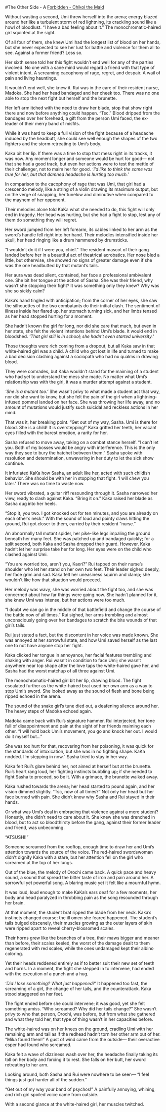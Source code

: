 #The Other Side - A
[Forbidden - Chikoi the Maid](https://youtu.be/ObKdlJHIARQ?si=ybhg4iY-o94OwLTm)

Without wasting a second, Umi threw herself into the arena; energy blazed around her like a turbulent storm of red lightning, its crackling sound like a howl of bloodlust. “I have a bad feeling about it.” The monochromatic-haired girl squinted at the sight.

Of all four of them, she knew Umi had the longest list of blood on her hands, but she never expected to see her lust for battle and violence for them all to see. Against a former friend? Less so.

Her sixth sense told her this fight wouldn’t end well for any of the parties involved. No one with a sane mind would regard a friend with that type of violent intent. A screaming cacophony of rage, regret, and despair. A wail of pain and living hauntings.

It wouldn’t end well, she knew it. Rui was in the care of their resident nurse, Madoka. She had her head bandaged and her cheek too. There was no one able to stop the next fight but herself and the brunette. 

Her left arm itched with the need to draw her blade, stop that show right there and now before anything could happen. “Tsc.” Blood dripped from the bandages over her forehead, a gift from the person Umi faced, the ex-leader of their merry band of misfits.

While it was hard to keep a full vision of the fight because of a headache induced by the headbutt, she could see well enough the shapes of the two fighters and the storm retreating to Umi’s body.

Kaka bit her lip. If there was a time to stop that mess right in its tracks, it was now. Any moment longer and someone would be hurt for good— not that she had a good track, but even her actions were to test the mettle of their challenger, not to maim her for good. *‘I’d like to think the same was true for her, but that damned headache is hurting too much.’*

In comparison to the cacophony of rage that was Umi, that girl had a crescendo melody, like a string of a violin drawing its maximum output, but on the verge of snapping, her tunelow and diminutive when compared to the mayhem of her opponent.

Their melodies alone told KaKa what she needed to do, this fight will only end in tragedy. Her head was hurting, but she had a fight to stop, lest any of them do something they will regret.

Her sword jumped from her left forearm, its cables linked to her arm as the sword’s handle fell right into her hand. Their melodies intensified inside her skull, her head ringing like a drum hammered by drumsticks.

“I wouldn’t do it if I were you, chief.” The resident mascot of their gang landed before her in a beautiful act of theatrical acrobatics. Her nose bled a little, but otherwise, she showed no signs of greater damage even if she was the one headbutted by that mutant’s tails.

Her aura was dead silent, contained, her face a professional ambivalent one. She bit her tongue at the action of Sasha. She was their friend, why wasn’t she stopping their fight? It was something only they knew? Why was she so sickly calm?

Kaka’s hand tingled with anticipation; from the corner of her eyes, she saw the silhouettes of the two combatants do their initial clash. The sentiment of illness inside her flared up, her stomach turning sick, and her limbs tensed as her head stopped hurting for a moment.

She hadn’t known the girl for long, nor did she care that much, but even in her state, she felt the violent intentions behind Umi’s blade. It would end in bloodshed. *‘That girl still is in school; she hadn’t even started university.’*

Those thoughts were rich coming from a dropout, but all Kaka saw in that white-haired girl was a child. A child who got lost in life and turned to make a bad decision clashing against a sociopath who had no qualms in drawing blood. 

They were comrades, but Kaka wouldn’t stand for the maiming of a student who had yet to understand the mess she made. No matter what Umi’s relationship was with the girl, it was a murder attempt against a student. 

*‘She is a mutant too.’* She wasn’t privy to what made a student act that way, nor did she want to know, but she felt the pain of the girl when a lightning-infused pommel landed on her face. She was throwing her life away, and no amount of mutations would justify such suicidal and reckless actions in her mind.

That was it, her breaking point. “Get out of my way, Sasha. Umi is there for blood. She is a child! It is overstepping!” Kaka gritted her teeth, her vacant eyes filled with the barest emotion, a rarity for her.

Sasha refused to move away, taking on a combat stance herself. “I can’t let you. Both of my bosses would be angry with interference. This is the only way they see to bury the hatchet between them.” Sasha spoke with resolution and determination, unwavering in her duty to let the sick show continue.

It infuriated KaKa how Sasha, an adult like her, acted with such childish behavior. She should be with her in stopping that fight. ‘I will chew you later.’ There was no time to waste now.

Her sword vibrated, a guitar riff resounding through it. Sasha narrowed her view, ready to clash against Kaka. “Bring it on.” Kaka raised her blade as Sasha dug into her heels.

“Stop it, you two. I got knocked out for ten minutes, and you are already on each other’s neck.” With the sound of loud and pointy claws hitting the ground, Rui got closer to them, carried by their resident “nurse.”

An abnormally tall mutant spider, her pike-like legs impaling the ground beneath her many feet. She was patched up and bandaged quickly; for a split second, both Kaka and Sasha dropped their guard. However, Kaka hadn’t let her surprise take her for long. Her eyes were on the child who clashed against Umi.

“You are worried too, aren’t you, Kaori?” Rui tapped on their nurse’s shoulder who let her stand on her own two feet. Their leader sighed deeply, her face grim and sad. Kaka felt her uneasiness squirm and clamp; she wouldn’t like how that situation would proceed.

Her melody was wavy, she was worried about the fight too, and she was concerned about how far things were going now. She hadn’t planned for it, she knew Umi was intense, but her actions were too much. 

“I doubt we can go in the middle of that battlefield and change the course of the battle now of all times.” Rui sighed, her arms trembling and almost unconsciously going over her bandages to scratch the bite wounds of that girl’s tails.

Rui just stated a fact, but the discontent in her voice was made known. She was annoyed at her sorrowful state, and how Umi saved herself as the last one to not have anyone stop her fight.

Kaka clicked her tongue in annoyance, her facial features trembling and shaking with anger. Rui wasn’t in condition to face Umi; she wasn’t anywhere near top shape after the love taps the white-haired gave her, and Sasha had the worst matchup of all three against Umi.

The monochromatic-haired girl bit her lip, drawing blood. The fight escalated further as the white-haired brat used her own arm as a way to stop Umi’s sword. She looked away as the sound of flesh and bone being ripped echoed in the arena.

The sound of the snake girl’s tune died out, a deafening silence around her. The heavy steps of Madoka echoed again.

Madoka came back with Rui’s signature hammer. Rui interjected, her tone full of disappointment and pain at the sight of her friends maiming each other. “I will hold back Umi’s movement, you go and knock her out. I would do it myself but…” 

She was too hurt for that, recovering from her poisoning, it was quick for the standards of intoxication, but she was in no fighting shape. KaKa nodded. I’m stepping in now.” Sasha tried to stay in her way.

Kaka felt Rui’s glare behind her, not aimed at herself but at the brunette. Rui’s heart rang loud, her fighting instincts bubbling up; if she needed to fight Sasha to proceed, so be it. With a grimace, the brunette walked away.

Kaka rushed towards the arena; her head started to pound again, and her vision dimmed slightly. “Tsc, now of all times?” Not only her head but her face burned with pain. She didn’t know why Sasha and Rui stayed in their hands.

Or what was Umi’s deal in embracing that violence against a mere student? Honestly, she didn’t need to care about it. She knew she was drenched in blood, but to act so bloodthirsty before the gang, against their former leader and friend, was unbecoming.

“ATSUSHI!”

Someone screamed from the rooftop, enough time to draw her and Umi’s attention towards the source of the voice. The red-haired swordswoman didn’t dignify Kaka with a stare, but her attention fell on the girl who screamed at the top of her lungs.

Out of the blue, the melody of Orochi came back. A quick pace and heavy sound, a sound that spread the bitter taste of iron and pain around her. A sorrowful yet powerful song. A blaring music yet it felt like a mournful hymn.

It was loud,   loud enough to make KaKa’s ears deaf for a few moments, her body and head paralyzed in throbbing pain as the song resounded through her brain.

At that moment, the student brat ripped the blade from her neck. Kaka’s instincts changed course; the ill omen she feared happened. The student’s tails bulged obscenely, their muscles growing as the outer layers of skin were ripped apart to reveal cherry-blossomed scales.

Their horns grew like the branches of a tree, their maws bigger and meaner than before, their scales keeled, the worst of the damage dealt to them regenerated with red scales, while the ones undamaged kept their albino coloring.

Yet their heads reddened entirely as if to better suit their new set of teeth and horns. In a moment, the fight she stepped in to intervene, had ended with the execution of a punch and a hug.

*‘Did I lose something? What just happened?’* It happened too fast, the screaming of a girl, the change of her tails, and the counterattack. Kaka stood staggered on her feet.

The fight ended before she could intervene; it was good, yet she felt something amiss. “Who screamed? Why did her tails change?” She wasn’t privy to who that person, Orochi, was before, but from what she gathered and what they told her, that type of thing wasn’t in her capacities before.

The white-haired was on her knees on the ground, cradling Umi with her remaining arm and tail as if the redhead hadn’t torn her other arm out of her. “Mika found them!” A gust of wind came from the outside— their overactive esper had found who screamed.

Kaka felt a wave of dizziness wash over her, the headache finally taking its toll on her body and forcing it to rest. She falls on her butt, her sword retreating to her arm.

Looking around, both Sasha and Rui were nowhere to be seen— “I feel things just got harder all of the sudden.”

“Get out of my way your band of psychos!” A painfully annoying, whining, and rich girl spoiled voice came from outside.

With a second glance at the white-haired girl, her muscles twitched.